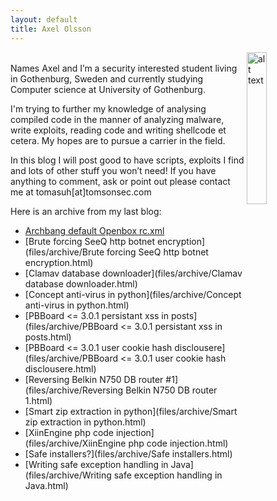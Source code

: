 ```yaml
---
layout: default
title: Axel Olsson
---
```

<img src="images/meAndDonkey.png" alt="alt text" width="25%" height="25%" align="right" valign="top">
<br/>
Names Axel and I’m a security interested student living in Gothenburg, Sweden and currently studying Computer science at University of Gothenburg.

I'm trying to further my knowledge of analysing compiled code in the manner of analyzing malware, write exploits, reading code and writing shellcode et cetera.
My hopes are to pursue a carrier in the field. 

In this blog I will post good to have scripts, exploits I find and lots of other stuff you won’t need!
If you have anything to comment, ask or point out please contact me at tomasuh[at]tomsonsec.com


Here is an archive from my last blog:

* [Archbang default Openbox rc.xml](files/archive/Archbang_default_Openbox_rc.xml.html)
* [Brute forcing SeeQ http botnet encryption](files/archive/Brute forcing SeeQ http botnet encryption.html)
* [Clamav database downloader](files/archive/Clamav database downloader.html)
* [Concept anti-virus in python](files/archive/Concept anti-virus in python.html)
* [PBBoard <= 3.0.1 persistant xss in posts](files/archive/PBBoard <= 3.0.1 persistant xss in posts.html)
* [PBBoard <= 3.0.1 user cookie hash disclousere](files/archive/PBBoard <= 3.0.1 user cookie hash disclousere.html)
* [Reversing Belkin N750 DB router #1](files/archive/Reversing Belkin N750 DB router 1.html)
* [Smart zip extraction in python](files/archive/Smart zip extraction in python.html)
* [XiinEngine php code injection](files/archive/XiinEngine php code injection.html)
* [Safe installers?](files/archive/Safe installers.html)
* [Writing safe exception handling in Java](files/archive/Writing safe exception handling in Java.html)